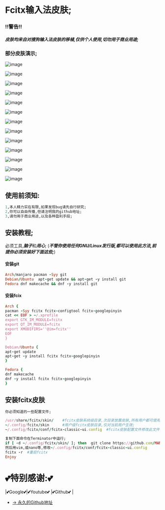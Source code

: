 # Fcitx输入法皮肤;
### !!警告!!
##### 皮肤均来自对搜狗输入法皮肤的移植,仅供个人使用,切勿用于商业用途;

### 部分皮肤演示;
![image](https://imedl.sogoucdn.com/cache/skins/uploadImage/2014/07/02/14042792144232_former.png)

![image](https://imedl.sogoucdn.com/cache/skins/uploadImage/2019/10/25/15719976584269_former.png)

![image](https://imedl.sogoucdn.com/cache/skins/uploadImage/2019/07/23/15638527973670_former.gif)

![image](https://imedl.sogoucdn.com/cache/skins/uploadImage/2019/11/11/15734856135635_former.gif)

![image](https://imedl.sogoucdn.com/cache/skins/uploadImage/2016/06/28/14671001506148_former.gif)

![image](https://imedl.sogoucdn.com/cache/skins/uploadImage/2020/04/07/15862697371423_former.png)

![image](https://imedl.sogoucdn.com/cache/skins/uploadImage/2019/07/29/15643605903600_former.png)

![image](https://imedl.sogoucdn.com/cache/skins/uploadImage/2019/10/23/15718259392751_former.png)

![image](https://imedl.sogoucdn.com/cache/skins/uploadImage/2019/12/11/15759991576262_former.png)

![image](https://imedl.sogoucdn.com/cache/skins/uploadImage/2016/08/30/14725473519232_former.jpg)

![image](https://imedl.sogoucdn.com/cache/skins/uploadImage/2019/05/27/15589524354055_former.png)

![image](https://imedl.sogoucdn.com/cache/skins/uploadImage/2019/05/27/15589521991642_former.png)

![image](https://imedl.sogoucdn.com/cache/skins/uploadImage/2020/04/03/15858807057718_former.gif)


## 使用前须知:
```ruby
1,本人精力实在有限,如果发现bug请先自行研究;
2,你可以自由传播,但请注明我的github地址;
3,请勿用于商业用途,以及各种盈利手段;
```


## 安装教程;
必须工具,***脑子***和***用心***;
(***不管你使用任何GNU/Linux发行版,都可以使用此方法,前提你必须安装好下面这些;***)

#### 安装git
```ruby
Arch/manjaro pacman -Syy git
Debian/Ubuntu  apt-get update && apt-get -y install git
Fedora dnf makecache && dnf -y install git
```

#### 安装fcix
```ruby
Arch { 
pacman -Syy fcitx fcitx-configtool fcitx-googlepinyin
cat << EOF > ~/.xprofile
export GTK_IM_MODULE=fcitx
export QT_IM_MODULE=fcitx
export XMODIFIRS=''@im=fcitx''
EOF
}

Debian/Ubuntu {  
apt-get update 
apt-get -y install fcitx fcitx-googlepinyin
}

Fedora { 
dnf makecache 
dnf -y install fcitx fcitx-googlepinyin
}
```


## 安装fcitx皮肤
```ruby
你必须知道的一些配置文件;

/usr/share/fcitx/skin/    #fcitx皮肤系统级目录,次目录放置皮肤,所有用户都可使用;
~/.config/fcitx/skin      #用户级fcitx皮肤目录,仅对当前用户生效;
~/.config/fcitx/conf/fcitx-classic-ui.config  #fcitx皮肤配置文件修改此文件可更换当前用户fcitx皮肤;

复制下面命令在Terminator中运行;
if [ -d ~/.config/fcitx/skin/ ]; then  git clone https://github.com/MAN999999999/fcitx-skin.git ~/.config/fcitx/skin; else mkdir -p ~/.config/fcitx/skin &&  git clone https://github.com/MAN999999999/fcitx-skin.git ~/.config/fcitx/skin; fi
然后用vim,或nano等,修改~/.config/fcitx/conf/fcitx-classic-ui.config 
fcitx -r  #重启fcitx
Enjoy
```

# 💕特别感谢:💕

|💕Google💕|💕Youtube💕 |💕Github💕 |


- [→ 永久的Github地址](https://github.com/MAN999999999/)
